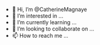 - 👋 Hi, I’m @CatherineMagnaye
- 👀 I’m interested in ...
- 🌱 I’m currently learning ...
- 💞️ I’m looking to collaborate on ...
- 📫 How to reach me ...

<!---
CatherineMagnaye/CatherineMagnaye is a ✨ special ✨ repository because its `README.md` (this file) appears on your GitHub profile.
You can click the Preview link to take a look at your changes.
--->

